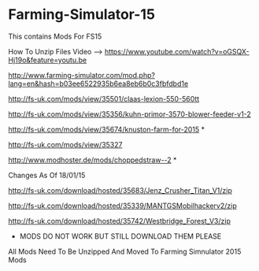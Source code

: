 # Farming-Simulator-15
This contains Mods For FS15

How To Unzip Files Video --> https://www.youtube.com/watch?v=oGSQX-Hj19o&feature=youtu.be

http://www.farming-simulator.com/mod.php?lang=en&hash=b03ee6522935b6ea8eb6b0c3fbfdbd1e

http://fs-uk.com/mods/view/35501/claas-lexion-550-560tt

http://fs-uk.com/mods/view/35356/kuhn-primor-3570-blower-feeder-v1-2

http://fs-uk.com/mods/view/35674/knuston-farm-for-2015 *

http://fs-uk.com/mods/view/35327

http://www.modhoster.de/mods/choppedstraw--2 *

Changes As Of 18/01/15

http://fs-uk.com/download/hosted/35683/Jenz_Crusher_Titan_V1/zip

http://fs-uk.com/download/hosted/35339/MANTGSMobilhackerv2/zip

http://fs-uk.com/download/hosted/35742/Westbridge_Forest_V3/zip

* MODS DO NOT WORK BUT STILL DOWNLOAD THEM PLEASE

All Mods Need To Be Unzipped
And Moved To Farming Simnulator 2015 Mods


